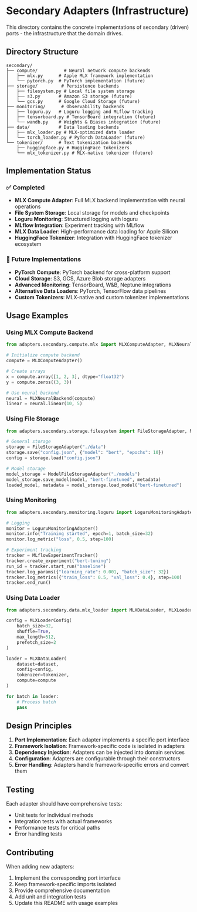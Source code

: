 # Secondary Adapters (Infrastructure)

This directory contains the concrete implementations of secondary (driven) ports - the infrastructure that the domain drives.

## Directory Structure

```
secondary/
├── compute/          # Neural network compute backends
│   ├── mlx.py      # Apple MLX framework implementation
│   └── pytorch.py  # PyTorch implementation (future)
├── storage/         # Persistence backends
│   ├── filesystem.py # Local file system storage
│   ├── s3.py       # Amazon S3 storage (future)
│   └── gcs.py      # Google Cloud Storage (future)
├── monitoring/      # Observability backends
│   ├── loguru.py   # Loguru logging and MLflow tracking
│   ├── tensorboard.py # TensorBoard integration (future)
│   └── wandb.py    # Weights & Biases integration (future)
├── data/           # Data loading backends
│   ├── mlx_loader.py # MLX-optimized data loader
│   └── torch_loader.py # PyTorch DataLoader (future)
└── tokenizer/      # Text tokenization backends
    ├── huggingface.py # HuggingFace tokenizers
    └── mlx_tokenizer.py # MLX-native tokenizer (future)
```

## Implementation Status

### ✅ Completed
- **MLX Compute Adapter**: Full MLX backend implementation with neural operations
- **File System Storage**: Local storage for models and checkpoints
- **Loguru Monitoring**: Structured logging with loguru
- **MLflow Integration**: Experiment tracking with MLflow
- **MLX Data Loader**: High-performance data loading for Apple Silicon
- **HuggingFace Tokenizer**: Integration with HuggingFace tokenizer ecosystem

### 🚧 Future Implementations
- **PyTorch Compute**: PyTorch backend for cross-platform support
- **Cloud Storage**: S3, GCS, Azure Blob storage adapters
- **Advanced Monitoring**: TensorBoard, W&B, Neptune integrations
- **Alternative Data Loaders**: PyTorch, TensorFlow data pipelines
- **Custom Tokenizers**: MLX-native and custom tokenizer implementations

## Usage Examples

### Using MLX Compute Backend

```python
from adapters.secondary.compute.mlx import MLXComputeAdapter, MLXNeuralBackend

# Initialize compute backend
compute = MLXComputeAdapter()

# Create arrays
x = compute.array([1, 2, 3], dtype="float32")
y = compute.zeros((3, 3))

# Use neural backend
neural = MLXNeuralBackend(compute)
linear = neural.linear(10, 5)
```

### Using File Storage

```python
from adapters.secondary.storage.filesystem import FileStorageAdapter, ModelFileStorageAdapter

# General storage
storage = FileStorageAdapter("./data")
storage.save("config.json", {"model": "bert", "epochs": 10})
config = storage.load("config.json")

# Model storage
model_storage = ModelFileStorageAdapter("./models")
model_storage.save_model(model, "bert-finetuned", metadata)
loaded_model, metadata = model_storage.load_model("bert-finetuned")
```

### Using Monitoring

```python
from adapters.secondary.monitoring.loguru import LoguruMonitoringAdapter, MLflowExperimentTracker

# Logging
monitor = LoguruMonitoringAdapter()
monitor.info("Training started", epoch=1, batch_size=32)
monitor.log_metric("loss", 0.5, step=100)

# Experiment tracking
tracker = MLflowExperimentTracker()
tracker.create_experiment("bert-tuning")
run_id = tracker.start_run("baseline")
tracker.log_params({"learning_rate": 0.001, "batch_size": 32})
tracker.log_metrics({"train_loss": 0.5, "val_loss": 0.4}, step=100)
tracker.end_run()
```

### Using Data Loader

```python
from adapters.secondary.data.mlx_loader import MLXDataLoader, MLXLoaderConfig

config = MLXLoaderConfig(
    batch_size=32,
    shuffle=True,
    max_length=512,
    prefetch_size=2
)

loader = MLXDataLoader(
    dataset=dataset,
    config=config,
    tokenizer=tokenizer,
    compute=compute
)

for batch in loader:
    # Process batch
    pass
```

## Design Principles

1. **Port Implementation**: Each adapter implements a specific port interface
2. **Framework Isolation**: Framework-specific code is isolated in adapters
3. **Dependency Injection**: Adapters can be injected into domain services
4. **Configuration**: Adapters are configurable through their constructors
5. **Error Handling**: Adapters handle framework-specific errors and convert them

## Testing

Each adapter should have comprehensive tests:
- Unit tests for individual methods
- Integration tests with actual frameworks
- Performance tests for critical paths
- Error handling tests

## Contributing

When adding new adapters:
1. Implement the corresponding port interface
2. Keep framework-specific imports isolated
3. Provide comprehensive documentation
4. Add unit and integration tests
5. Update this README with usage examples
